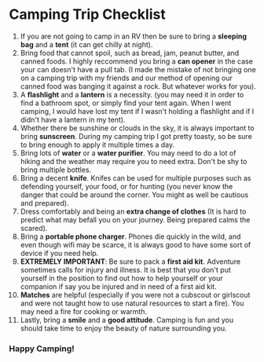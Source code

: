 # Camping Trip Checklist

1. If you are not going to camp in an RV then be sure to bring a **sleeping bag** and a **tent** \(it can get chilly at night).
2. Bring food that cannot spoil, such as bread, jam, peanut butter, and canned foods. I highly reccommend you bring a **can opener** in the case your can doesn't have a pull tab. \(I made the mistake of not bringing one on a camping trip with my friends and our method of opening our canned food was banging it against a rock. But whatever works for you).
3. A **flashlight** and a **lantern** is a necessity. \(you may need it in order to find a bathroom spot, or simply find your tent again. When I went camping, I would have lost my tent if I wasn't holding a flashlight and if I didn't have a lantern in my tent).
4. Whether there be sunshine or clouds in the sky, it is always important to bring **sunscreen**. During my camping trip I got pretty toasty, so be sure to bring enough to apply it multiple times a day.
5. Bring lots of **water** or a **water purifier**. You may need to do a lot of hiking and the weather may require you to need extra. Don't be shy to bring multiple bottles.
6. Bring a decent **knife**. Knifes can be used for multiple purposes such as defending yourself, your food, or for hunting \(you never know the danger that could be around the corner. You might as well be cautious and prepared).
7. Dress comfortably and being an **extra change of clothes** \(It is hard to predict what may befall you on your journey. Being prepared calms the scared).
8. Bring a **portable phone charger**. Phones die quickly in the wild, and even though wifi may be scarce, it is always good to have some sort of device if you need help.
9. **EXTREMELY IMPORTANT**: Be sure to pack a **first aid kit**. Adventure sometimes calls for injury and illness. It is best that you don't put yourself in the position to find out how to help yourself or your companion if say you be injured and in need of a first aid kit.
10. **Matches** are helpful \(especially if you were not a cubscout or girlscout and were not taught how to use natural resources to start a fire). You may need a fire for cooking or warmth.
11. Lastly, bring a **smile** and a **good attitude**. Camping is fun and you should take time to enjoy the beauty of nature surrounding you.

### Happy Camping!
